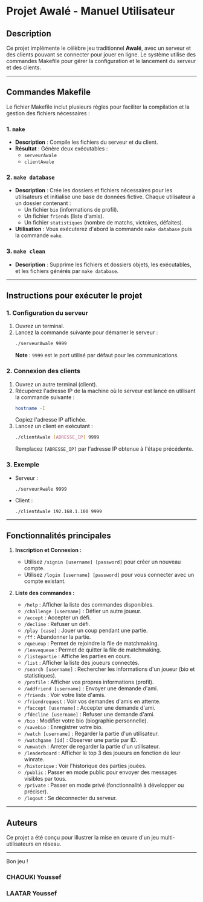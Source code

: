 
# Projet Awalé - Manuel Utilisateur

## Description
Ce projet implémente le célèbre jeu traditionnel **Awalé**, avec un serveur et des clients pouvant se connecter pour jouer en ligne. Le système utilise des commandes Makefile pour gérer la configuration et le lancement du serveur et des clients.

---

## Commandes Makefile
Le fichier Makefile inclut plusieurs règles pour faciliter la compilation et la gestion des fichiers nécessaires :

### 1. `make`
- **Description** : Compile les fichiers du serveur et du client.
- **Résultat** : Génère deux exécutables :
  - `serveurAwale`
  - `clientAwale`

### 2. `make database`
- **Description** : Crée les dossiers et fichiers nécessaires pour les utilisateurs et initialise une base de données fictive. Chaque utilisateur a un dossier contenant :
  - Un fichier `bio` (informations de profil).
  - Un fichier `friends` (liste d'amis).
  - Un fichier `statistiques` (nombre de matchs, victoires, défaites).
- **Utilisation** : Vous exécuterez d'abord la commande `make database` puis la commande `make`. 

### 3. `make clean`
- **Description** : Supprime les fichiers et dossiers objets, les exécutables, et les fichiers générés par `make database`.

---

## Instructions pour exécuter le projet

### 1. Configuration du serveur
1. Ouvrez un terminal.
2. Lancez la commande suivante pour démarrer le serveur :
   ```bash
   ./serveurAwale 9999
   ```
   **Note** : `9999` est le port utilisé par défaut pour les communications.

### 2. Connexion des clients
1. Ouvrez un autre terminal (client).
2. Récupérez l'adresse IP de la machine où le serveur est lancé en utilisant la commande suivante :
   ```bash
   hostname -I
   ```
   Copiez l'adresse IP affichée.
3. Lancez un client en exécutant :
   ```bash
   ./clientAwale [ADRESSE_IP] 9999
   ```
   Remplacez `[ADRESSE_IP]` par l'adresse IP obtenue à l'étape précédente.

### 3. Exemple
- Serveur :
  ```
  ./serveurAwale 9999
  ```
- Client :
  ```
  ./clientAwale 192.168.1.100 9999
  ```

---

## Fonctionnalités principales

1. **Inscription et Connexion :**

   - Utilisez `/signin [username] [password]` pour créer un nouveau compte.
   - Utilisez `/login [username] [password]` pour vous connecter avec un compte existant.


2. **Liste des commandes :**

   - `/help` : Afficher la liste des commandes disponibles.
   - `/challenge [username]` : Défier un autre joueur.
   - `/accept` : Accepter un défi.
   - `/decline` : Refuser un défi.
   - `/play [case]` : Jouer un coup pendant une partie.
   - `/ff` : Abandonner la partie.
   - `/queueup` : Permet de rejoindre la file de matchmaking.
   - `/leavequeue` : Permet de quitter la file de matchmaking.
   - `/listepartie` : Affiche les parties en cours.
   - `/list` : Afficher la liste des joueurs connectés.
   - `/search [username]` : Rechercher les informations d'un joueur (bio et statistiques).
   - `/profile` : Afficher vos propres informations (profil).
   - `/addfriend [username]` : Envoyer une demande d'ami.
   - `/friends` : Voir votre liste d'amis.
   - `/friendrequest` : Voir vos demandes d'amis en attente.
   - `/faccept [username]` : Accepter une demande d'ami.
   - `/fdecline [username]` : Refuser une demande d'ami.
   - `/bio` : Modifier votre bio (biographie personnelle).
   - `/savebio` : Enregistrer votre bio.
   - `/watch [username]` : Regarder la partie d'un utilisateur.
   - `/watchgame [id]` : Observer une partie par ID.
   - `/unwatch` : Arreter de regarder la partie d'un utilisateur.
   - `/leaderboard` : Afficher le top 3 des joueurs en fonction de leur winrate. 
   - `/historique` : Voir l'historique des parties jouées.
   - `/public` : Passer en mode public pour envoyer des messages visibles par tous.
   - `/private` : Passer en mode privé (fonctionnalité à développer ou préciser).
   - `/logout` : Se déconnecter du serveur.

---


## Auteurs
Ce projet a été conçu pour illustrer la mise en œuvre d'un jeu multi-utilisateurs en réseau.

---

Bon jeu !

### CHAOUKI Youssef
### LAATAR Youssef
